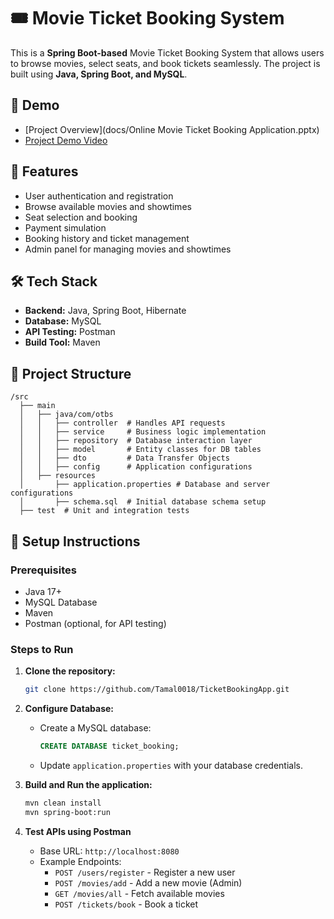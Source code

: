 # 🎟️ Movie Ticket Booking System

This is a **Spring Boot-based** Movie Ticket Booking System that allows users to browse movies, select seats, and book tickets seamlessly. The project is built using **Java, Spring Boot, and MySQL**.

## 🎥 Demo

- [Project Overview](docs/Online Movie Ticket Booking Application.pptx)
- [Project Demo Video](https://youtu.be/Imqb8kQ6ZWQ)

## 🚀 Features

- User authentication and registration
- Browse available movies and showtimes
- Seat selection and booking
- Payment simulation
- Booking history and ticket management
- Admin panel for managing movies and showtimes

## 🛠️ Tech Stack

- **Backend:** Java, Spring Boot, Hibernate
- **Database:** MySQL
- **API Testing:** Postman
- **Build Tool:** Maven

## 📂 Project Structure

```
/src
  ├── main
  │   ├── java/com/otbs
  │   │   ├── controller  # Handles API requests
  │   │   ├── service     # Business logic implementation
  │   │   ├── repository  # Database interaction layer
  │   │   ├── model       # Entity classes for DB tables
  │   │   ├── dto         # Data Transfer Objects
  │   │   ├── config      # Application configurations
  │   ├── resources
  │       ├── application.properties # Database and server configurations
  │       ├── schema.sql  # Initial database schema setup
  ├── test  # Unit and integration tests
```

## 🔧 Setup Instructions

### Prerequisites

- Java 17+
- MySQL Database
- Maven
- Postman (optional, for API testing)

### Steps to Run

1. **Clone the repository:**
   ```bash
   git clone https://github.com/Tamal0018/TicketBookingApp.git
   
   ```

2. **Configure Database:**
   - Create a MySQL database:
     ```sql
     CREATE DATABASE ticket_booking;
     ```
   - Update `application.properties` with your database credentials.

3. **Build and Run the application:**
   ```bash
   mvn clean install
   mvn spring-boot:run
   ```

4. **Test APIs using Postman**
   - Base URL: `http://localhost:8080`
   - Example Endpoints:
     - `POST /users/register` - Register a new user
     - `POST /movies/add` - Add a new movie (Admin)
     - `GET /movies/all` - Fetch available movies
     - `POST /tickets/book` - Book a ticket
